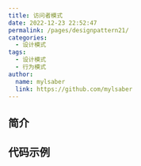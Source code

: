```yaml
---
title: 访问者模式
date: 2022-12-23 22:52:47
permalink: /pages/designpattern21/
categories:
  - 设计模式
tags:
  - 设计模式
  - 行为模式
author:
  name: mylsaber
  link: https://github.com/mylsaber
---
```


## 简介

## 代码示例
